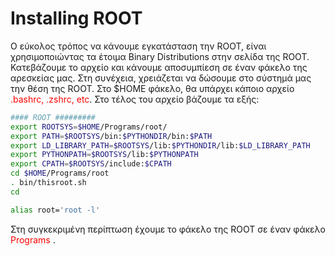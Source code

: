 # Installing ROOT

Ο εύκολος τρόπος να κάνουμε εγκατάσταση την ROOT, είναι χρησιμοποιώντας τα έτοιμα Binary Distributions στην σελίδα της ROOT. Κατεβάζουμε το αρχείο και κάνουμε αποσυμπίεση σε έναν φάκελο της αρεσκείας μας. Στη συνέχεια, χρειάζεται να δώσουμε στο σύστημά μας την θέση της ROOT. Στο $HOME φάκελο, θα υπάρχει κάποιο αρχείο <span style="color:red">.bashrc, .zshrc, etc</span>. Στο τέλος του αρχείο βάζουμε τα εξής:


``` bash
#### ROOT #########
export ROOTSYS=$HOME/Programs/root/
export PATH=$ROOTSYS/bin:$PYTHONDIR/bin:$PATH
export LD_LIBRARY_PATH=$ROOTSYS/lib:$PYTHONDIR/lib:$LD_LIBRARY_PATH
export PYTHONPATH=$ROOTSYS/lib:$PYTHONPATH
export CPATH=$ROOTSYS/include:$CPATH
cd $HOME/Programs/root
. bin/thisroot.sh
cd

alias root='root -l'
```

Στη συγκεκριμένη περίπτωση έχουμε το φάκελο της ROOT σε έναν φάκελο <span style="color:red"> Programs </span>.